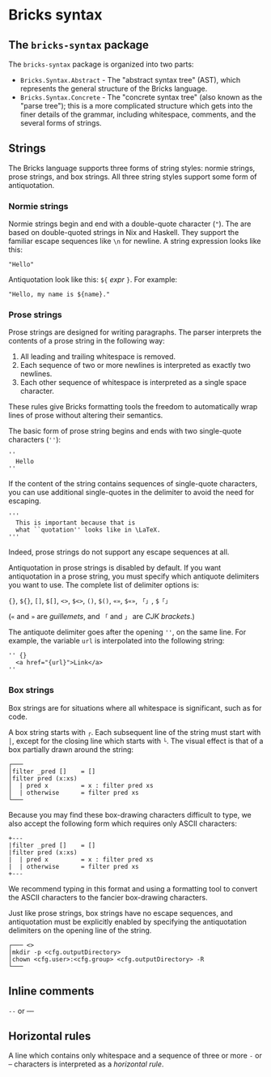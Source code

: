 # Bricks syntax

## The `bricks-syntax` package

The `bricks-syntax` package is organized into two parts:

* `Bricks.Syntax.Abstract` - The "abstract syntax tree" (AST), which represents
  the general structure of the Bricks language.
* `Bricks.Syntax.Concrete` - The "concrete syntax tree" (also known as the
  "parse tree"); this is a more complicated structure which gets into the finer 
  details of the grammar, including whitespace, comments, and the several forms 
  of strings.

## Strings 

The Bricks language supports three forms of string styles: normie strings, prose
strings, and box strings. All three string styles support some form of
antiquotation.

### Normie strings

Normie strings begin and end with a double-quote character (`"`). The are based
on double-quoted strings in Nix and Haskell. They support the familiar escape
sequences like `\n` for newline. A string expression looks like this:

    "Hello"

Antiquotation look like this: `${` *expr* `}`. For example:

    "Hello, my name is ${name}."

### Prose strings

Prose strings are designed for writing paragraphs. The parser interprets the
contents of a prose string in the following way:

1. All leading and trailing whitespace is removed.
2. Each sequence of two or more newlines is interpreted as exactly two newlines.
3. Each other sequence of whitespace is interpreted as a single space character.

These rules give Bricks formatting tools the freedom to automatically wrap lines
of prose without altering their semantics.

The basic form of prose string begins and ends with two single-quote characters
(`''`):

    ''
      Hello
    ''

If the content of the string contains sequences of single-quote characters, you
can use additional single-quotes in the delimiter to avoid the need for 
escaping.

    '''
      This is important because that is 
      what ``quotation'' looks like in \LaTeX. 
    '''

Indeed, prose strings do not support any escape sequences at all.

Antiquotation in prose strings is disabled by default. If you want antiquotation 
in a prose string, you must specify which antiquote delimiters you want to use.
The complete list of delimiter options is:

`{}`, `${}`, `[]`, `$[]`, `<>`, `$<>`, `()`, `$()`, `«»`, `$«»`, `「」`, `$「」`

(`«` and `»` are *guillemets*, and `「` and `」` are *CJK brackets*.)

The antiquote delimiter goes after the opening `''`, on the same line. For 
example, the variable `url` is interpolated into the following string:

    '' {}
      <a href="{url}">Link</a>
    ''

### Box strings

Box strings are for situations where all whitespace is significant, such as for
code.

A box string starts with `┌`. Each subsequent line of the string must start with
`│`, except for the closing line which starts with `└`. The visual effect is
that of a box partially drawn around the string:

    ┌───
    │filter _pred []    = []
    │filter pred (x:xs)
    │  | pred x         = x : filter pred xs
    │  | otherwise      = filter pred xs
    └───

Because you may find these box-drawing characters difficult to type, we also
accept the following form which requires only ASCII characters:

    +---
    |filter _pred []    = []
    |filter pred (x:xs)
    |  | pred x         = x : filter pred xs
    |  | otherwise      = filter pred xs
    +---

We recommend typing in this format and using a formatting tool to convert the
ASCII characters to the fancier box-drawing characters.

Just like prose strings, box strings have no escape sequences, and antiquotation
must be explicitly enabled by specifying the antiquotation delimiters on the
opening line of the string.

    ┌─── <>
    │mkdir -p <cfg.outputDirectory>
    │chown <cfg.user>:<cfg.group> <cfg.outputDirectory> -R
    └───

## Inline comments

`--` or `──`

## Horizontal rules

A line which contains only whitespace and a sequence of three or more `-` or `─`
characters is  interpreted as a *horizontal rule*.
